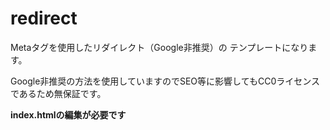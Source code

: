 # redirect

Metaタグを使用したリダイレクト（Google非推奨）の
テンプレートになります。

Google非推奨の方法を使用していますのでSEO等に影響してもCC0ライセンスであるため無保証です。

**index.htmlの編集が必要です**
